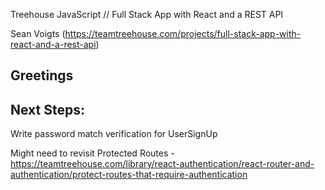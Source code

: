 Treehouse JavaScript // Full Stack App with React and a REST API

Sean Voigts (https://teamtreehouse.com/projects/full-stack-app-with-react-and-a-rest-api)

## Greetings

## Next Steps:
Write password match verification for UserSignUp

Might need to revisit Protected Routes - https://teamtreehouse.com/library/react-authentication/react-router-and-authentication/protect-routes-that-require-authentication 